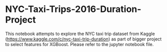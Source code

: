 # NYC-Taxi-Trips-2016-Duration-Project
This notebook attempts to explore the NYC taxi trip dataset from Kaggle (https://www.kaggle.com/c/nyc-taxi-trip-duration) as part of bigger project to select features for XGBoost. Please refer to the jupyter notebook file.
